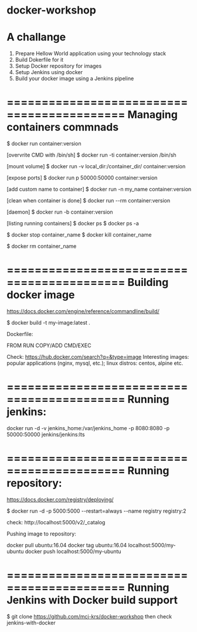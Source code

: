 # docker-workshop

A challange
================


1. Prepare Hellow World application using your technology stack
2. Build Dokerfile for it
3. Setup Docker repository for images
4. Setup Jenkins using docker
5. Build your docker image using a Jenkins pipeline


===========================================
Managing containers commnads
===========================================

$ docker run container:version

[overvrite CMD with /bin/sh]
$ docker run -ti container:version /bin/sh


[mount volume]
$ docker run -v local_dir:/container_dir/ container:version 


[expose ports]
$ docker run p 50000:50000 container:version 


[add custom name to container]
$ docker run -n my_name container:version

[clean when container is done]
$ docker run --rm container:version


[daemon]
$ docker run -b container:version

[listing running containers]
$ docker ps
$ docker ps -a


$ docker stop container_name
$ docker kill container_name

$ docker rm container_name


===========================================
Building docker image
===========================================

https://docs.docker.com/engine/reference/commandline/build/

$ docker build -t my-image:latest .

Dockerfile:

FROM
RUN
COPY/ADD
CMD/EXEC


Check: https://hub.docker.com/search?q=&type=image
Interesting images: popular applications (nginx, mysql, etc.); linux distros: centos, alpine etc.



===========================================
Running jenkins:
===========================================
docker run -d -v jenkins_home:/var/jenkins_home -p 8080:8080 -p 50000:50000 jenkins/jenkins:lts

 

===========================================
 Running repository:
===========================================

https://docs.docker.com/registry/deploying/

$ docker run -d -p 5000:5000 --restart=always --name registry registry:2

check: http://localhost:5000/v2/_catalog


Pushing image to repository:

docker pull ubuntu:16.04
docker tag ubuntu:16.04 localhost:5000/my-ubuntu
docker push localhost:5000/my-ubuntu


===========================================
Running Jenkins with Docker build support
===========================================

$ git clone https://github.com/mcj-krs/docker-workshop
then check jenkins-with-docker


